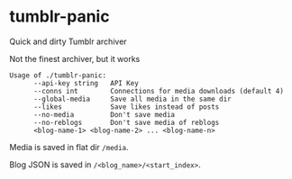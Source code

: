 # tumblr-panic
Quick and dirty Tumblr archiver

Not the finest archiver, but it works
```
Usage of ./tumblr-panic:
      --api-key string   API Key
      --conns int        Connections for media downloads (default 4)
      --global-media     Save all media in the same dir
      --likes            Save likes instead of posts
      --no-media         Don't save media
      --no-reblogs       Don't save media of reblogs
      <blog-name-1> <blog-name-2> ... <blog-name-n>
```

Media is saved in flat dir `/media`.

Blog JSON is saved in `/<blog_name>/<start_index>`.
